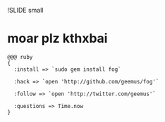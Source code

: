 !SLIDE small
# moar plz kthxbai #

    @@@ ruby
    {
      :install => `sudo gem install fog`

      :hack => `open 'http://github.com/geemus/fog'`

      :follow => `open 'http://twitter.com/geemus'`

      :questions => Time.now
    }
